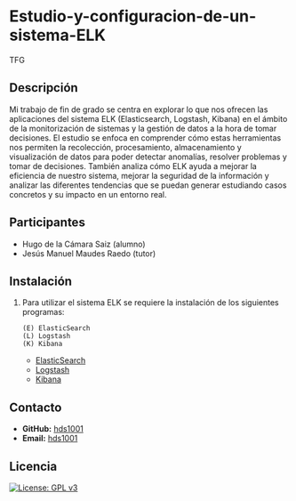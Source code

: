 # Estudio-y-configuracion-de-un-sistema-ELK
TFG

## Descripción

Mi trabajo de fin de grado se centra en explorar lo que nos ofrecen las aplicaciones del sistema ELK (Elasticsearch, Logstash, Kibana) en el ámbito de la monitorización de sistemas y la gestión de datos a la hora de tomar decisiones. El estudio se enfoca en comprender cómo estas herramientas nos permiten la recolección, procesamiento, almacenamiento y visualización de datos para poder detectar anomalías, resolver problemas y tomar de decisiones. También analiza cómo ELK ayuda a mejorar la eficiencia de nuestro sistema, mejorar la seguridad de la información y analizar las diferentes tendencias que se puedan generar estudiando casos concretos y su impacto en un entorno real.

## Participantes

* Hugo de la Cámara Saiz (alumno)
* Jesús Manuel Maudes Raedo (tutor)

## Instalación

1. Para utilizar el sistema ELK se requiere la instalación de los siguientes programas:
    ```
    (E) ElasticSearch
    (L) Logstash
    (K) Kibana
    ```

   * [ElasticSearch](https://www.elastic.co/es/elasticsearch)
   * [Logstash](https://www.elastic.co/es/logstash)
   * [Kibana](https://www.elastic.co/es/kibana)

    
## Contacto

* **GitHub:** [hds1001](https://github.com/hds1001)
* **Email:** [hds1001](mailto:hds1001@alu.ubu.es)

## Licencia

[![License: GPL v3](https://img.shields.io/badge/License-GPLv3-darkgreen.svg)](https://www.gnu.org/licenses/gpl-3.0.html)
